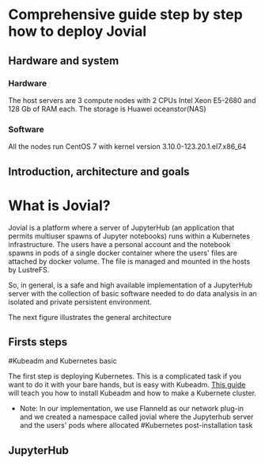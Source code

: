 # Comprehensive guide step by step how to deploy Jovial

## Hardware and system 
### Hardware

The host servers are 3 compute nodes with 2 CPUs Intel Xeon E5-2680 and 128 Gb of RAM each. 
The storage is Huawei oceanstor(NAS)

### Software
All the nodes run CentOS 7 with kernel version 3.10.0-123.20.1.el7.x86_64 

## Introduction, architecture and goals

# What is Jovial?

Jovial is a platform where a server of JupyterHub (an application that permits multiuser spawns of Jupyter notebooks) runs within a
Kubernetes infrastructure. The users have a personal account and the notebook spawns in pods of a single docker container where the users' files are attached by docker volume.
The file is managed and mounted in the hosts by LustreFS.

So, in general, is a safe and high available implementation of a JupyterHub server with the collection of basic software needed to
do data analysis in an isolated and private persistent environment.

The next figure illustrates the general architecture

## Firsts steps
#Kubeadm and Kubernetes basic

The first step is deploying Kubernetes. This is a complicated task if you want to do it with your bare hands,
but is easy with Kubeadm. [This guide](https://kubernetes.io/docs/setup/independent/create-cluster-kubeadm/) will teach you how to install Kubeadm and how to make a Kubernete cluster.
* Note: In our implementation, we use Flanneld as our network plug-in and we created a namespace called jovial where the Jupyterhub server and the users' pods where allocated
#Kubernetes post-installation task

## JupyterHub




